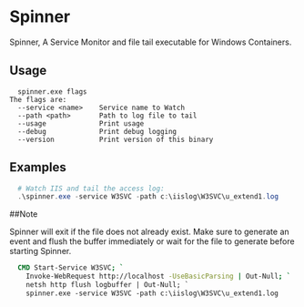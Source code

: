 # Spinner

Spinner, A Service Monitor and file tail executable for Windows Containers.

## Usage

```text
  spinner.exe flags
The flags are:
  --service <name>    Service name to Watch
  --path <path>       Path to log file to tail
  --usage             Print usage
  --debug             Print debug logging
  --version           Print version of this binary
```

## Examples

```powershell
  # Watch IIS and tail the access log:
  .\spinner.exe -service W3SVC -path c:\iislog\W3SVC\u_extend1.log
```

##Note

Spinner will exit if the file does not already exist. Make sure to generate an event
and flush the buffer immediately or wait for the file to generate before starting
Spinner.

```dockerfile
  CMD Start-Service W3SVC; `
    Invoke-WebRequest http://localhost -UseBasicParsing | Out-Null; `
    netsh http flush logbuffer | Out-Null; `
    spinner.exe -service W3SVC -path c:\iislog\W3SVC\u_extend1.log
```
